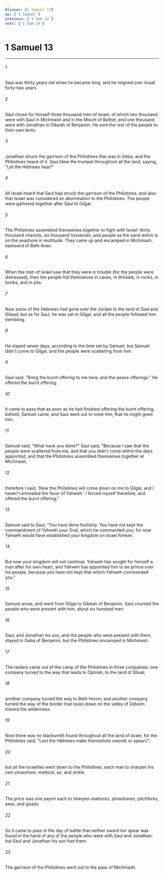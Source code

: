 ```yaml
---
Aliases: [1 Samuel 13]
up: ['1 Samuel']
previous: ['1 Sam 12']
next: ['1 Sam 14']
---
```

# 1 Samuel 13
***





###### 1 

Saul was thirty years old when he became king, and he reigned over Israel forty-two years. 



###### 2 

Saul chose for himself three thousand men of Israel, of which two thousand were with Saul in Michmash and in the Mount of Bethel, and one thousand were with Jonathan in Gibeah of Benjamin. He sent the rest of the people to their own tents. 



###### 3 

Jonathan struck the garrison of the Philistines that was in Geba, and the Philistines heard of it. Saul blew the trumpet throughout all the land, saying, "Let the Hebrews hear!" 



###### 4 

All Israel heard that Saul had struck the garrison of the Philistines, and also that Israel was considered an abomination to the Philistines. The people were gathered together after Saul to Gilgal. 



###### 5 

The Philistines assembled themselves together to fight with Israel: thirty thousand chariots, six thousand horsemen, and people as the sand which is on the seashore in multitude. They came up and encamped in Michmash, eastward of Beth Aven. 



###### 6 

When the men of Israel saw that they were in trouble (for the people were distressed), then the people hid themselves in caves, in thickets, in rocks, in tombs, and in pits. 



###### 7 

Now some of the Hebrews had gone over the Jordan to the land of Gad and Gilead; but as for Saul, he was yet in Gilgal, and all the people followed him trembling. 



###### 8 

He stayed seven days, according to the time set by Samuel; but Samuel didn't come to Gilgal, and the people were scattering from him. 



###### 9 

Saul said, "Bring the burnt offering to me here, and the peace offerings." He offered the burnt offering. 



###### 10 

It came to pass that as soon as he had finished offering the burnt offering, behold, Samuel came; and Saul went out to meet him, that he might greet him. 



###### 11 

Samuel said, "What have you done?" Saul said, "Because I saw that the people were scattered from me, and that you didn't come within the days appointed, and that the Philistines assembled themselves together at Michmash, 



###### 12 

therefore I said, 'Now the Philistines will come down on me to Gilgal, and I haven't entreated the favor of Yahweh.' I forced myself therefore, and offered the burnt offering." 



###### 13 

Samuel said to Saul, "You have done foolishly. You have not kept the commandment of Yahweh your God, which he commanded you; for now Yahweh would have established your kingdom on Israel forever. 



###### 14 

But now your kingdom will not continue. Yahweh has sought for himself a man after his own heart, and Yahweh has appointed him to be prince over his people, because you have not kept that which Yahweh commanded you." 



###### 15 

Samuel arose, and went from Gilgal to Gibeah of Benjamin. Saul counted the people who were present with him, about six hundred men. 



###### 16 

Saul, and Jonathan his son, and the people who were present with them, stayed in Geba of Benjamin; but the Philistines encamped in Michmash. 



###### 17 

The raiders came out of the camp of the Philistines in three companies: one company turned to the way that leads to Ophrah, to the land of Shual; 



###### 18 

another company turned the way to Beth Horon; and another company turned the way of the border that looks down on the valley of Zeboim toward the wilderness. 



###### 19 

Now there was no blacksmith found throughout all the land of Israel, for the Philistines said, "Lest the Hebrews make themselves swords or spears"; 



###### 20 

but all the Israelites went down to the Philistines, each man to sharpen his own plowshare, mattock, ax, and sickle. 



###### 21 

The price was one payim each to sharpen mattocks, plowshares, pitchforks, axes, and goads. 



###### 22 

So it came to pass in the day of battle that neither sword nor spear was found in the hand of any of the people who were with Saul and Jonathan; but Saul and Jonathan his son had them. 



###### 23 

The garrison of the Philistines went out to the pass of Michmash.
